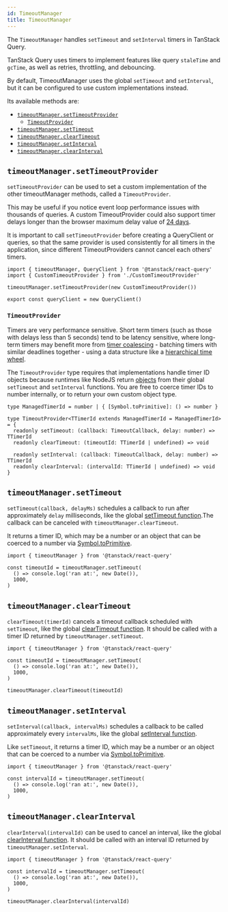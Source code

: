 ```yaml
---
id: TimeoutManager
title: TimeoutManager
---
```


The `TimeoutManager` handles `setTimeout` and `setInterval` timers in TanStack Query.

TanStack Query uses timers to implement features like query `staleTime` and `gcTime`, as well as retries, throttling, and debouncing.

By default, TimeoutManager uses the global `setTimeout` and `setInterval`, but it can be configured to use custom implementations instead.

Its available methods are:

- [`timeoutManager.setTimeoutProvider`](#timeoutmanagersettimeoutprovider)
  - [`TimeoutProvider`](#timeoutprovider)
- [`timeoutManager.setTimeout`](#timeoutmanagersettimeout)
- [`timeoutManager.clearTimeout`](#timeoutmanagercleartimeout)
- [`timeoutManager.setInterval`](#timeoutmanagersetinterval)
- [`timeoutManager.clearInterval`](#timeoutmanagerclearinterval)

## `timeoutManager.setTimeoutProvider`

`setTimeoutProvider` can be used to set a custom implementation of the other timeoutManager methods, called a `TimeoutProvider`.

This may be useful if you notice event loop performance issues with thousands of queries. A custom TimeoutProvider could also support timer delays longer than the browser maximum delay value of [24 days](https://developer.mozilla.org/en-US/docs/Web/API/Window/setTimeout#maximum_delay_value).

It is important to call `setTimeoutProvider` before creating a QueryClient or queries, so that the same provider is used consistently for all timers in the application, since different TimeoutProviders cannot cancel each others' timers.

```tsx
import { timeoutManager, QueryClient } from '@tanstack/react-query'
import { CustomTimeoutProvider } from './CustomTimeoutProvider'

timeoutManager.setTimeoutProvider(new CustomTimeoutProvider())

export const queryClient = new QueryClient()
```

### `TimeoutProvider`

Timers are very performance sensitive. Short term timers (such as those with delays less than 5 seconds) tend to be latency sensitive, where long-term timers may benefit more from [timer coalescing](https://en.wikipedia.org/wiki/Timer_coalescing) - batching timers with similar deadlines together - using a data structure like a [hierarchical time wheel](https://www.npmjs.com/package/timer-wheel).

The `TimeoutProvider` type requires that implementations handle timer ID objects because runtimes like NodeJS return [objects][nodejs-timeout] from their global `setTimeout` and `setInterval` functions. You are free to coerce timer IDs to number internally, or to return your own custom object type.

[nodejs-timeout]: https://nodejs.org/api/timers.html#class-timeout

```tsx
type ManagedTimerId = number | { [Symbol.toPrimitive]: () => number }

type TimeoutProvider<TTimerId extends ManagedTimerId = ManagedTimerId> = {
  readonly setTimeout: (callback: TimeoutCallback, delay: number) => TTimerId
  readonly clearTimeout: (timeoutId: TTimerId | undefined) => void

  readonly setInterval: (callback: TimeoutCallback, delay: number) => TTimerId
  readonly clearInterval: (intervalId: TTimerId | undefined) => void
}
```

## `timeoutManager.setTimeout`

`setTimeout(callback, delayMs)` schedules a callback to run after approximately `delay` milliseconds, like the global [setTimeout function](https://developer.mozilla.org/en-US/docs/Web/API/Window/setTimeout).The callback can be canceled with `timeoutManager.clearTimeout`.

It returns a timer ID, which may be a number or an object that can be coerced to a number via [Symbol.toPrimitive](https://developer.mozilla.org/en-US/docs/Web/JavaScript/Reference/Global_Objects/Symbol/toPrimitive).

```tsx
import { timeoutManager } from '@tanstack/react-query'

const timeoutId = timeoutManager.setTimeout(
  () => console.log('ran at:', new Date()),
  1000,
)
```

## `timeoutManager.clearTimeout`

`clearTimeout(timerId)` cancels a timeout callback scheduled with `setTimeout`, like the global [clearTimeout function](https://developer.mozilla.org/en-US/docs/Web/API/Window/clearTimeout). It should be called with a timer ID returned by `timeoutManager.setTimeout`.

```tsx
import { timeoutManager } from '@tanstack/react-query'

const timeoutId = timeoutManager.setTimeout(
  () => console.log('ran at:', new Date()),
  1000,
)

timeoutManager.clearTimeout(timeoutId)
```

## `timeoutManager.setInterval`

`setInterval(callback, intervalMs)` schedules a callback to be called approximately every `intervalMs`, like the global [setInterval function](https://developer.mozilla.org/en-US/docs/Web/API/Window/setInterval).

Like `setTimeout`, it returns a timer ID, which may be a number or an object that can be coerced to a number via [Symbol.toPrimitive](https://developer.mozilla.org/en-US/docs/Web/JavaScript/Reference/Global_Objects/Symbol/toPrimitive).

```tsx
import { timeoutManager } from '@tanstack/react-query'

const intervalId = timeoutManager.setTimeout(
  () => console.log('ran at:', new Date()),
  1000,
)
```

## `timeoutManager.clearInterval`

`clearInterval(intervalId)` can be used to cancel an interval, like the global [clearInterval function](https://developer.mozilla.org/en-US/docs/Web/API/Window/clearInterval). It should be called with an interval ID returned by `timeoutManager.setInterval`.

```tsx
import { timeoutManager } from '@tanstack/react-query'

const intervalId = timeoutManager.setTimeout(
  () => console.log('ran at:', new Date()),
  1000,
)

timeoutManager.clearInterval(intervalId)
```
